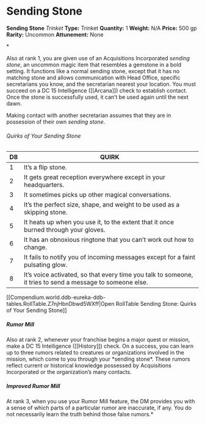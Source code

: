 # Sending Stone

**Sending Stone**
_Trinket_
**Type:** Trinket
**Quantity:** 1
**Weight:** N/A
**Price:** 500 gp
**Rarity:** Uncommon
**Attunement:** None

*<p>Also at rank 1, you are given use of an Acquisitions Incorporated *sending stone*, an uncommon magic item that resembles a gemstone in a bold setting. It functions like a normal sending stone, except that it has no matching stone and allows communication with Head Office, specific secretarians you know, and the secretarian nearest your location. You must succeed on a DC 15 Intelligence ([[Arcana]]) check to establish contact. Once the stone is successfully used, it can’t be used again until the next dawn.

Making contact with another secretarian assumes that they are in possession of their own *sending stone*.</p>
<h6>Quirks of Your Sending Stone</h6>
<table>
<thead>
<tr>
<th>D8</th>
<th>QUIRK</th>
</tr>
</thead>
<tbody>
<tr>
<td>1</td>
<td>It’s a flip stone.</td>
</tr>
<tr>
<td>2</td>
<td>It gets great reception everywhere except in your headquarters.</td>
</tr>
<tr>
<td>3</td>
<td>It sometimes picks up other magical conversations.</td>
</tr>
<tr>
<td>4</td>
<td>It’s the perfect size, shape, and weight to be used as a skipping stone.</td>
</tr>
<tr>
<td>5</td>
<td>It heats up when you use it, to the extent that it once burned through your gloves.</td>
</tr>
<tr>
<td>6</td>
<td>It has an obnoxious ringtone that you can’t work out how to change.</td>
</tr>
<tr>
<td>7</td>
<td>It fails to notify you of incoming messages except for a faint pulsating glow.</td>
</tr>
<tr>
<td>8</td>
<td>It’s voice activated, so that every time you talk to someone, it tries to send a message to someone else.</td>
</tr>
</tbody>
</table><div id="table-link">[[Compendium.world.ddb-eureka-ddb-tables.RollTable.Z7njHbnDbwd5WXff|Open RollTable Sending Stone: Quirks of Your Sending Stone]]
<h5>Rumor Mill</h5>
Also at rank 2, whenever your franchise begins a major quest or mission, make a DC 15 Intelligence ([[History]]) check. On a success, you can learn up to three rumors related to creatures or organizations involved in the mission, which come to you through your *sending stone*. These rumors reflect current or historical knowledge possessed by Acquisitions Incorporated or the organization’s many contacts.
<h5>Improved Rumor Mill</h5>
At rank 3, when you use your Rumor Mill feature, the DM provides you with a sense of which parts of a particular rumor are inaccurate, if any. You do not necessarily learn the truth behind those false rumors.*